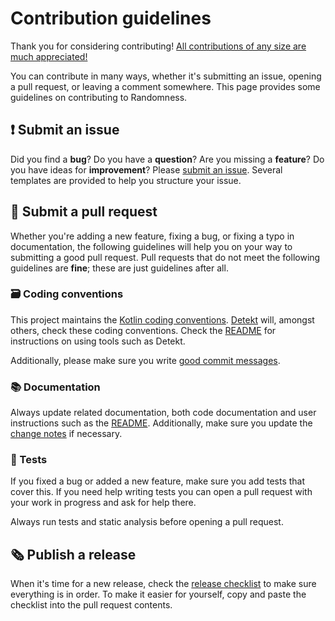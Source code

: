# Contribution guidelines
Thank you for considering contributing!
[All contributions of any size are much appreciated!](https://github.com/FWDekker/intellij-randomness#-acknowledgements)

You can contribute in many ways, whether it's submitting an issue, opening a pull request, or leaving a comment somewhere.
This page provides some guidelines on contributing to Randomness.


## ❗ Submit an issue
Did you find a **bug**?
Do you have a **question**?
Are you missing a **feature**?
Do you have ideas for **improvement**?
Please [submit an issue](https://github.com/FWDekker/intellij-randomness/issues/new/choose).
Several templates are provided to help you structure your issue.


## 🔨 Submit a pull request
Whether you're adding a new feature, fixing a bug, or fixing a typo in documentation, the following guidelines will help you on your way to submitting a good pull request.
Pull requests that do not meet the following guidelines are **fine**; these are just guidelines after all.

### 🗃️ Coding conventions
This project maintains the [Kotlin coding conventions](https://kotlinlang.org/docs/reference/coding-conventions.html).
[Detekt](https://github.com/arturbosch/detekt/) will, amongst others, check these coding conventions.
Check the [README](../README.md) for instructions on using tools such as Detekt.

Additionally, please make sure you write [good commit messages](https://chris.beams.io/posts/git-commit/).

### 📚 Documentation
Always update related documentation, both code documentation and user instructions such as the [README](../README.md).
Additionally, make sure you update the [change notes](../CHANGELOG.md) if necessary.

### 🧪 Tests
If you fixed a bug or added a new feature, make sure you add tests that cover this.
If you need help writing tests you can open a pull request with your work in progress and ask for help there.

Always run tests and static analysis before opening a pull request.


## 🗞️ Publish a release
When it's time for a new release, check the [release checklist](RELEASE_CHECKLIST.md) to make sure everything is in
order.
To make it easier for yourself, copy and paste the checklist into the pull request contents.
